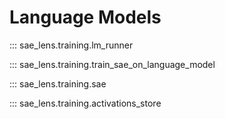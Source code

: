 # Language Models 

::: sae_lens.training.lm_runner

::: sae_lens.training.train_sae_on_language_model

::: sae_lens.training.sae

::: sae_lens.training.activations_store
